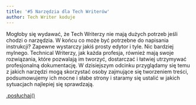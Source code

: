 ```yaml
---
title: '#5 Narzędzia dla Tech Writerów'
author: Tech Writer koduje
---
```


Mogłoby się wydawać, że Tech Writerzy nie mają dużych potrzeb jeśli chodzi o
narzędzia. W końcu co może być potrzebne do napisania instrukcji? Zapewne
wystarczy jakiś prosty edytor i tyle. Nic bardziej mylnego. Technical Writerzy,
jak każda profesja, również mają swoje rozwiązania, które pozwalają im tworzyć,
dostarczać i łatwiej utrzymywać profesjonalną dokumentację. W dzisiejszym
odcinku przyglądamy się temu z jakich narzędzi mogą skorzystać osoby zajmujące
się tworzeniem treści, podsumowujemy ich mocne i słabe strony i staramy się
ustalić w jakich sytuacjach najlepiej się sprawdzają.

<a class="brandButton" href="https://anchor.fm/docdeveloper/episodes/5-Narzdzia-dla-Tech-Writerw-e4murr/a-ajdbdd" target="_blank" rel="noopener noreferrer">.posłuchaj()</a>
